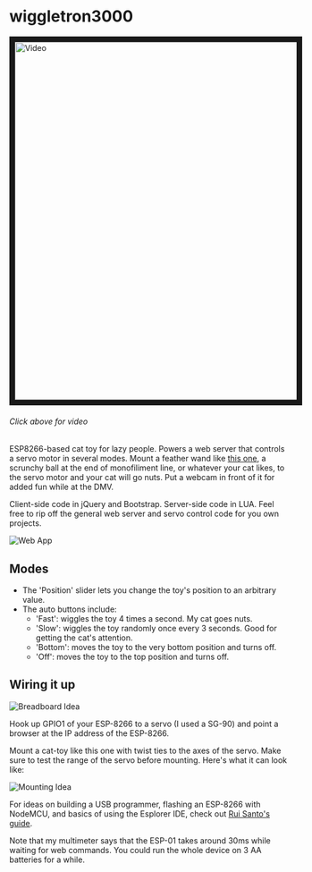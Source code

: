 # wiggletron3000


<a href="http://www.youtube.com/watch?feature=player_embedded&v=ABfS_Zgv9TY
" target="_blank"><img src="http://img.youtube.com/vi/ABfS_Zgv9TY/0.jpg" 
alt="Video" width="640" border="10" /></a>
###### Click above for video

ESP8266-based cat toy for lazy people. Powers a web server that controls a servo motor in several modes. Mount a feather wand like [this one](http://www.amazon.com/Luxury-Feather-Wand-Additional-Refills/dp/B00EPGZQNQ/ref=sr_1_1?ie=UTF8&qid=1455842061&sr=8-1&keywords=cat+toy+feather), a scrunchy ball at the end of monofiliment line, or whatever your cat likes, to the servo motor and your cat will go nuts. Put a webcam in front of it for added fun while at the DMV.

Client-side code in jQuery and Bootstrap. Server-side code in LUA. Feel free to rip off the general web server and servo control code for you own projects.

![Web App](http://i.imgur.com/UHqjlm4.png)

## Modes
   * The 'Position' slider lets you change the toy's position to an arbitrary value.
   * The auto buttons include:
      * 'Fast': wiggles the toy 4 times a second. My cat goes nuts.
      * 'Slow': wiggles the toy randomly once every 3 seconds. Good for getting the cat's attention.
      * 'Bottom': moves the toy to the very bottom position and turns off.
      * 'Off': moves the toy to the top position and turns off.

## Wiring it up

![Breadboard Idea](http://i.imgur.com/rMlZjCz.jpg)

Hook up GPIO1 of your ESP-8266 to a servo (I used a SG-90) and point a browser at the IP address of the ESP-8266.

Mount a cat-toy like this one with twist ties to the axes of the servo. Make sure to test the range of the servo before mounting. Here's what it can look like:

![Mounting Idea](http://i.imgur.com/knYBnSW.jpg)

For ideas on building a USB programmer, flashing an ESP-8266 with NodeMCU, and basics of using the Esplorer IDE, check out [Rui Santo's guide](http://randomnerdtutorials.com/esp8266-web-server/).

Note that my multimeter says that the ESP-01 takes around 30ms while waiting for web commands. You could run the whole device on 3 AA batteries for a while.
